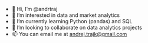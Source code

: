 - 👋 Hi, I’m @andrtraj
- 👀 I’m interested in data and market analytics 
- 🌱 I’m currently learning Python (pandas) and SQL
- 💞️ I’m looking to collaborate on data analytics projects 
- 📫 You can email me at andrej.trajk@gmail.com

<!---
andrtraj/andrtraj is a ✨ special ✨ repository because its `README.md` (this file) appears on your GitHub profile.
You can click the Preview link to take a look at your changes.
--->
